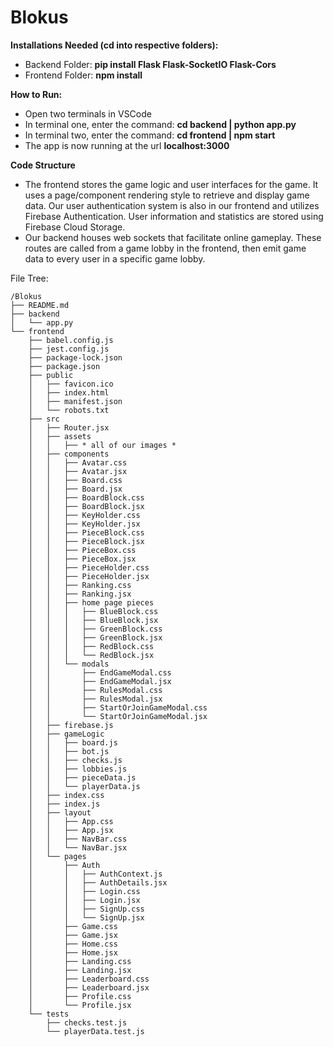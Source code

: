 # Blokus

<strong>Installations Needed (cd into respective folders):</strong>

- Backend Folder: <strong>pip install Flask Flask-SocketIO Flask-Cors</strong>
- Frontend Folder: <strong>npm install</strong>

<strong>How to Run:</strong>

- Open two terminals in VSCode
- In terminal one, enter the command: <strong>cd backend | python app.py</strong>
- In terminal two, enter the command: <strong>cd frontend | npm start</strong>
- The app is now running at the url <strong>localhost:3000</strong>

<strong>Code Structure</strong>

- The frontend stores the game logic and user interfaces for the game. It uses a page/component rendering style to retrieve and display game data. Our user authentication system is also in our frontend and utilizes Firebase Authentication. User information and statistics are stored using Firebase Cloud Storage.
- Our backend houses web sockets that facilitate online gameplay. These routes are called from a game lobby in the frontend, then emit game data to every user in a specific game lobby.

File Tree:

    /Blokus
    ├── README.md
    ├── backend
    │   └── app.py
    └── frontend
        ├── babel.config.js
        ├── jest.config.js
        ├── package-lock.json
        ├── package.json
        ├── public
        │   ├── favicon.ico
        │   ├── index.html
        │   ├── manifest.json
        │   └── robots.txt
        ├── src
        │   ├── Router.jsx
        │   ├── assets
        │   │   ├── * all of our images *
        │   ├── components
        │   │   ├── Avatar.css
        │   │   ├── Avatar.jsx
        │   │   ├── Board.css
        │   │   ├── Board.jsx
        │   │   ├── BoardBlock.css
        │   │   ├── BoardBlock.jsx
        │   │   ├── KeyHolder.css
        │   │   ├── KeyHolder.jsx
        │   │   ├── PieceBlock.css
        │   │   ├── PieceBlock.jsx
        │   │   ├── PieceBox.css
        │   │   ├── PieceBox.jsx
        │   │   ├── PieceHolder.css
        │   │   ├── PieceHolder.jsx
        │   │   ├── Ranking.css
        │   │   ├── Ranking.jsx
        │   │   ├── home page pieces
        │   │   │   ├── BlueBlock.css
        │   │   │   ├── BlueBlock.jsx
        │   │   │   ├── GreenBlock.css
        │   │   │   ├── GreenBlock.jsx
        │   │   │   ├── RedBlock.css
        │   │   │   └── RedBlock.jsx
        │   │   └── modals
        │   │       ├── EndGameModal.css
        │   │       ├── EndGameModal.jsx
        │   │       ├── RulesModal.css
        │   │       ├── RulesModal.jsx
        │   │       ├── StartOrJoinGameModal.css
        │   │       └── StartOrJoinGameModal.jsx
        │   ├── firebase.js
        │   ├── gameLogic
        │   │   ├── board.js
        │   │   ├── bot.js
        │   │   ├── checks.js
        │   │   ├── lobbies.js
        │   │   ├── pieceData.js
        │   │   └── playerData.js
        │   ├── index.css
        │   ├── index.js
        │   ├── layout
        │   │   ├── App.css
        │   │   ├── App.jsx
        │   │   ├── NavBar.css
        │   │   └── NavBar.jsx
        │   └── pages
        │       ├── Auth
        │       │   ├── AuthContext.js
        │       │   ├── AuthDetails.jsx
        │       │   ├── Login.css
        │       │   ├── Login.jsx
        │       │   ├── SignUp.css
        │       │   └── SignUp.jsx
        │       ├── Game.css
        │       ├── Game.jsx
        │       ├── Home.css
        │       ├── Home.jsx
        │       ├── Landing.css
        │       ├── Landing.jsx
        │       ├── Leaderboard.css
        │       ├── Leaderboard.jsx
        │       ├── Profile.css
        │       └── Profile.jsx
        └── tests
            ├── checks.test.js
            └── playerData.test.js
